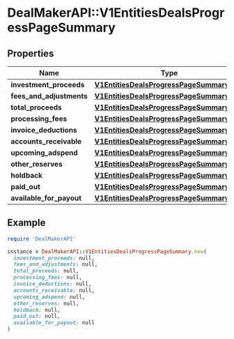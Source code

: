 # DealMakerAPI::V1EntitiesDealsProgressPageSummary

## Properties

| Name | Type | Description | Notes |
| ---- | ---- | ----------- | ----- |
| **investment_proceeds** | [**V1EntitiesDealsProgressPageSummaryItem**](V1EntitiesDealsProgressPageSummaryItem.md) |  | [optional] |
| **fees_and_adjustments** | [**V1EntitiesDealsProgressPageSummaryItem**](V1EntitiesDealsProgressPageSummaryItem.md) |  | [optional] |
| **total_proceeds** | [**V1EntitiesDealsProgressPageSummaryItem**](V1EntitiesDealsProgressPageSummaryItem.md) |  | [optional] |
| **processing_fees** | [**V1EntitiesDealsProgressPageSummaryItem**](V1EntitiesDealsProgressPageSummaryItem.md) |  | [optional] |
| **invoice_deductions** | [**V1EntitiesDealsProgressPageSummaryItem**](V1EntitiesDealsProgressPageSummaryItem.md) |  | [optional] |
| **accounts_receivable** | [**V1EntitiesDealsProgressPageSummaryItem**](V1EntitiesDealsProgressPageSummaryItem.md) |  | [optional] |
| **upcoming_adspend** | [**V1EntitiesDealsProgressPageSummaryItem**](V1EntitiesDealsProgressPageSummaryItem.md) |  | [optional] |
| **other_reserves** | [**V1EntitiesDealsProgressPageSummaryItem**](V1EntitiesDealsProgressPageSummaryItem.md) |  | [optional] |
| **holdback** | [**V1EntitiesDealsProgressPageSummaryItem**](V1EntitiesDealsProgressPageSummaryItem.md) |  | [optional] |
| **paid_out** | [**V1EntitiesDealsProgressPageSummaryItem**](V1EntitiesDealsProgressPageSummaryItem.md) |  | [optional] |
| **available_for_payout** | [**V1EntitiesDealsProgressPageSummaryItem**](V1EntitiesDealsProgressPageSummaryItem.md) |  | [optional] |

## Example

```ruby
require 'DealMakerAPI'

instance = DealMakerAPI::V1EntitiesDealsProgressPageSummary.new(
  investment_proceeds: null,
  fees_and_adjustments: null,
  total_proceeds: null,
  processing_fees: null,
  invoice_deductions: null,
  accounts_receivable: null,
  upcoming_adspend: null,
  other_reserves: null,
  holdback: null,
  paid_out: null,
  available_for_payout: null
)
```

